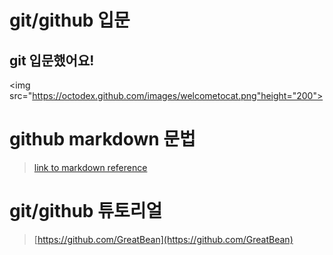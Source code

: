 # git/github 입문
## git 입문했어요!
<img src="https://octodex.github.com/images/welcometocat.png"height="200">



# github markdown 문법
>[link to markdown reference](https://guides.github.com/features/mastering-markdown/)



 
# git/github 튜토리얼
>[https://github.com/GreatBean](https://github.com/GreatBean)
